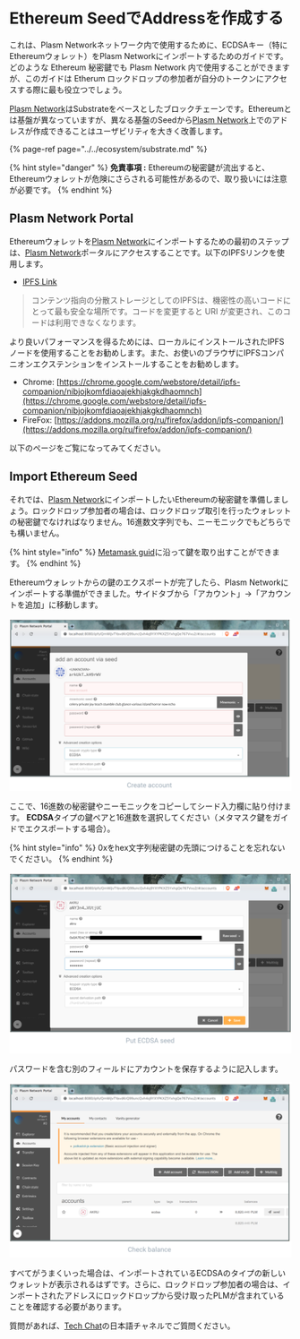 # Ethereum SeedでAddressを作成する

これは、Plasm Networkネットワーク内で使用するために、ECDSAキー（特にEthereumウォレット）をPlasm Networkにインポートするためのガイドです。どのような Ethereum 秘密鍵でも Plasm Network 内で使用することができますが、このガイドは Etherum ロックドロップの参加者が自分のトークンにアクセスする際に最も役立つでしょう。

[Plasm Network](https://www.plasmnet.io/)はSubstrateをベースとしたブロックチェーンです。Ethereumとは基盤が異なっていますが、異なる基盤のSeedから[Plasm Network](https://www.plasmnet.io/)上でのアドレスが作成できることはユーザビリティを大きく改善します。

{% page-ref page="../../ecosystem/substrate.md" %}

{% hint style="danger" %}
**免責事項 :** Ethereumの秘密鍵が流出すると、Ethereumウォレットが危険にさらされる可能性があるので、取り扱いには注意が必要です。
{% endhint %}

## Plasm Network Portal

Ethereumウォレットを[Plasm Network](https://www.plasmnet.io/)にインポートするための最初のステップは、[Plasm Network](https://www.plasmnet.io/)ポータルにアクセスすることです。以下のIPFSリンクを使用します。

* [IPFS Link](https://ipfs.io/ipfs/QmZQBwe4DeW6aruayemGXA5ysexsqJVRzF6YHHeNPzKi7d)

> コンテンツ指向の分散ストレージとしてのIPFSは、機密性の高いコードにとって最も安全な場所です。コードを変更すると URI が変更され、このコードは利用できなくなります。

より良いパフォーマンスを得るためには、ローカルにインストールされたIPFSノードを使用することをお勧めします。また、お使いのブラウザにIPFSコンパニオンエクステンションをインストールすることをお勧めします。

* Chrome: [https://chrome.google.com/webstore/detail/ipfs-companion/nibjojkomfdiaoajekhjakgkdhaomnch](https://chrome.google.com/webstore/detail/ipfs-companion/nibjojkomfdiaoajekhjakgkdhaomnch)
* FireFox: [https://addons.mozilla.org/ru/firefox/addon/ipfs-companion/](https://addons.mozilla.org/ru/firefox/addon/ipfs-companion/)

以下のページをご覧になってみてください。



## Import Ethereum Seed

それでは、[Plasm Network](https://www.plasmnet.io/)にインポートしたいEthereumの秘密鍵を準備しましょう。ロックドロップ参加者の場合は、ロックドロップ取引を行ったウォレットの秘密鍵でなければなりません。16進数文字列でも、ニーモニックでもどちらでも構いません。

{% hint style="info" %}
[Metamask guid](https://metamask.zendesk.com/hc/en-us/articles/360015289632-How-to-Export-an-Account-Private-Key)に沿って鍵を取り出すことができます。
{% endhint %}

Ethereumウォレットからの鍵のエクスポートが完了したら、Plasm Networkにインポートする準備ができました。サイドタブから「アカウント」→「アカウントを追加」に移動します。

![](../../.gitbook/assets/sukurnshotto-2020-05-31-173619png.png)

ここで、16進数の秘密鍵やニーモニックをコピーしてシード入力欄に貼り付けます。 **ECDSA**タイプの鍵ペアと16進数を選択してください（メタマスク鍵をガイドでエクスポートする場合）。

{% hint style="info" %}
0xをhex文字列秘密鍵の先頭につけることを忘れないでください。
{% endhint %}

![](../../.gitbook/assets/sukurnshotto-2020-05-31-173905png%20%281%29.png)

パスワードを含む別のフィールドにアカウントを保存するように記入します。

![](../../.gitbook/assets/sukurnshotto-2020-05-31-173938png.png)

すべてがうまくいった場合は、インポートされているECDSAのタイプの新しいウォレットが表示されるはずです。さらに、ロックドロップ参加者の場合は、インポートされたアドレスにロックドロップから受け取ったPLMが含まれていることを確認する必要があります。

質問があれば、[Tech Chat](https://discord.gg/Cyjnrxv)の日本語チャネルでご質問ください。

